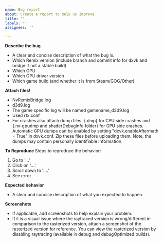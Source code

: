 ```yaml
---
name: Bug report
about: Create a report to help us improve
title: ''
labels: ''
assignees: ''

---
```


**Describe the bug**
- A clear and concise description of what the bug is.
- Which Remix version (include branch and commit info for dxvk and bridge if not a stable build)
- Which GPU
- Which GPU driver version
- Which game build (and whether it is from Steam/GOG/Other)

**Attach files!**
- NvRemixBridge.log
- d3d9.log
- The game specific log will be named gamename_d3d9.log
- Used rtx.conf
- For crashes also attach dump files: {.dmp} for CPU side crashes and {.nv-gpudmp and shaderDebugInfo folder} for GPU side crashes. Automatic GPU dumps can be enabled by setting "dxvk.enableAftermath = True" in dxvk.conf. Zip these files before uploading them.
  Note, the dumps may contain personally identifiable information.

**To Reproduce**
Steps to reproduce the behavior:
1. Go to '...'
2. Click on '....'
3. Scroll down to '....'
4. See error

**Expected behavior**
- A clear and concise description of what you expected to happen.

**Screenshots**
- If applicable, add screenshots to help explain your problem.
- If it is a visual issue where the raytraced version is wrong/different in comparison to the rasterized version, attach a screenshot of the rasterized version for reference. You can view the rasterized version by disabling raytracing (available in debug and debugOptimized builds).

